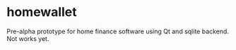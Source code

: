 # homewallet
Pre-alpha prototype for home finance software using Qt and sqlite backend. Not works yet.
